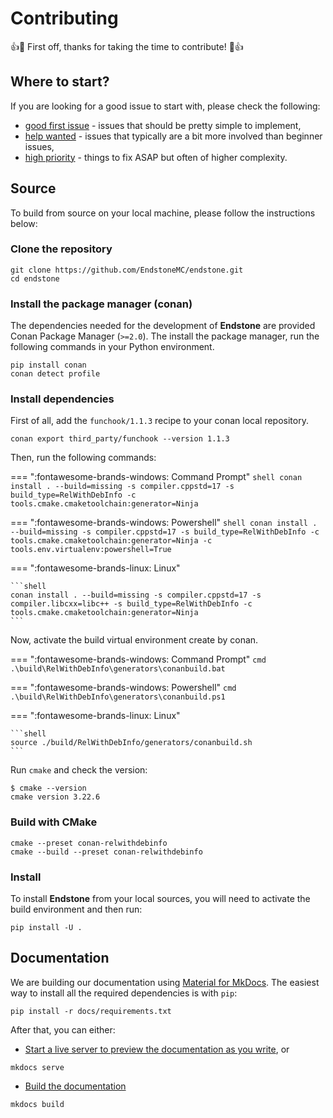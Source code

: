 # Contributing

👍🎉 First off, thanks for taking the time to contribute! 🎉👍

## Where to start?

If you are looking for a good issue to start with, please check the following:

- [good first issue](https://github.com/EndstoneMC/endstone/labels/good%20first%20issue) - issues that
  should be pretty simple to implement,
- [help wanted](https://github.com/EndstoneMC/endstone/labels/help%20wanted) - issues that typically are
  a bit more involved than beginner issues,
- [high priority](https://github.com/EndstoneMC/endstone/labels/high%20priority) - things to fix ASAP
  but often of higher complexity.

## Source

To build from source on your local machine, please follow the instructions below:

### Clone the repository

```shell
git clone https://github.com/EndstoneMC/endstone.git
cd endstone
```

### Install the package manager (conan)

The dependencies needed for the development of **Endstone** are provided Conan Package Manager (`>=2.0`). The install
the package manager, run the following commands in your Python environment.

```shell
pip install conan
conan detect profile
```

### Install dependencies

First of all, add the `funchook/1.1.3` recipe to your conan local repository.

```shell
conan export third_party/funchook --version 1.1.3
```

Then, run the following commands:

=== ":fontawesome-brands-windows: Command Prompt"
    ```shell
    conan install . --build=missing -s compiler.cppstd=17 -s build_type=RelWithDebInfo -c tools.cmake.cmaketoolchain:generator=Ninja
    ```

=== ":fontawesome-brands-windows: Powershell"
    ```shell
    conan install . --build=missing -s compiler.cppstd=17 -s build_type=RelWithDebInfo -c tools.cmake.cmaketoolchain:generator=Ninja -c tools.env.virtualenv:powershell=True
    ```

=== ":fontawesome-brands-linux: Linux"

    ```shell
    conan install . --build=missing -s compiler.cppstd=17 -s compiler.libcxx=libc++ -s build_type=RelWithDebInfo -c tools.cmake.cmaketoolchain:generator=Ninja
    ```

Now, activate the build virtual environment create by conan.

=== ":fontawesome-brands-windows: Command Prompt"
    ```cmd
    .\build\RelWithDebInfo\generators\conanbuild.bat
    ```

=== ":fontawesome-brands-windows: Powershell"
    ```cmd
    .\build\RelWithDebInfo\generators\conanbuild.ps1
    ```

=== ":fontawesome-brands-linux: Linux"

    ```shell
    source ./build/RelWithDebInfo/generators/conanbuild.sh
    ```

Run `cmake` and check the version:

```shell
$ cmake --version
cmake version 3.22.6
```

### Build with CMake

```shell
cmake --preset conan-relwithdebinfo
cmake --build --preset conan-relwithdebinfo
```

### Install

To install **Endstone** from your local sources, you will need to activate the build environment and then run:

```shell
pip install -U .
```

## Documentation

We are building our documentation using [Material for MkDocs](https://squidfunk.github.io/mkdocs-material/).
The easiest way to install all the required dependencies is with `pip`:

```shell
pip install -r docs/requirements.txt
```

After that, you can either:

- [Start a live server to preview the documentation as you write](https://squidfunk.github.io/mkdocs-material/creating-your-site/#previewing-as-you-write), or

```shell
mkdocs serve
```

- [Build the documentation](https://squidfunk.github.io/mkdocs-material/creating-your-site/#building-your-site)

```shell
mkdocs build
```

